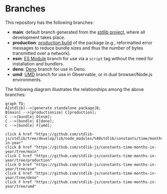 <!--

@license Apache-2.0

Copyright (c) 2022 The Stdlib Authors.

Licensed under the Apache License, Version 2.0 (the "License");
you may not use this file except in compliance with the License.
You may obtain a copy of the License at

    http://www.apache.org/licenses/LICENSE-2.0

Unless required by applicable law or agreed to in writing, software
distributed under the License is distributed on an "AS IS" BASIS,
WITHOUT WARRANTIES OR CONDITIONS OF ANY KIND, either express or implied.
See the License for the specific language governing permissions and
limitations under the License.

-->

# Branches

This repository has the following branches:

-   **main**: default branch generated from the [stdlib project][stdlib-url], where all development takes place.
-   **production**: [production build][production-url] of the package (e.g., reformatted error messages to reduce bundle sizes and thus the number of bytes transmitted over a network).
-   **esm**: [ES Module][esm-url] branch for use via a `script` tag without the need for installation and bundlers.
-   **deno**: [Deno][deno-url] branch for use in Deno.
-   **umd**: [UMD][umd-url] branch for use in Observable, or in dual browser/Node.js environments.

The following diagram illustrates the relationships among the above branches:

```mermaid
graph TD;
A[stdlib]-->|generate standalone package|B;
B[main] -->|productionize| C[production];
C -->|bundle| D[esm];
C -->|bundle| E[deno];
C -->|bundle| F[umd];

click A href "https://github.com/stdlib-js/stdlib/tree/develop/lib/node_modules/%40stdlib/constants/time/months-in-year"
click B href "https://github.com/stdlib-js/constants-time-months-in-year/tree/main"
click C href "https://github.com/stdlib-js/constants-time-months-in-year/tree/production"
click D href "https://github.com/stdlib-js/constants-time-months-in-year/tree/esm"
click E href "https://github.com/stdlib-js/constants-time-months-in-year/tree/deno"
click F href "https://github.com/stdlib-js/constants-time-months-in-year/tree/umd"
```

[stdlib-url]: https://github.com/stdlib-js/stdlib/tree/develop/lib/node_modules/%40stdlib/constants/time/months-in-year
[production-url]: https://github.com/stdlib-js/constants-time-months-in-year/tree/production
[deno-url]: https://github.com/stdlib-js/constants-time-months-in-year/tree/deno
[umd-url]: https://github.com/stdlib-js/constants-time-months-in-year/tree/umd
[esm-url]: https://github.com/stdlib-js/constants-time-months-in-year/tree/esm